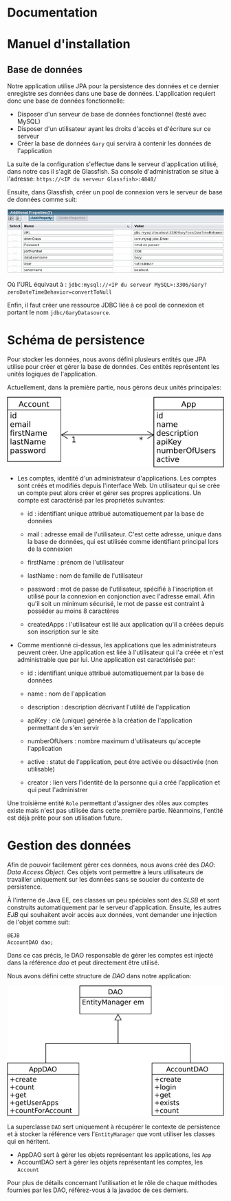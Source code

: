 # Documentation
Manuel d'installation
=====================

Base de données
---------------

Notre application utilise JPA pour la persistence des données et ce dernier enregistre ses données dans une base de données. L'application requiert donc une base de données fonctionnelle:

- Disposer d'un serveur de base de données fonctionnel (testé avec MySQL)
- Disposer d'un utilisateur ayant les droits d'accès et d'écriture sur ce serveur
- Créer la base de données ```Gary``` qui servira à contenir les données de l'application

La suite de la configuration s'effectue dans le serveur d'application utilisé, dans notre cas il s'agit de Glassfish. Sa console d'administration se situe à l'adresse: ```https://<IP du serveur Glassfish>:4848/```

Ensuite, dans Glassfish, créer un pool de connexion vers le serveur de base de données comme suit:

![Création d'un pool de connexion](img/glassfish_pool.png)

Où l'URL équivaut à : ```jdbc:mysql://<IP du serveur MySQL>:3306/Gary?zeroDateTimeBehavior=convertToNull```

Enfin, il faut créer une ressource JDBC liée à ce pool de connexion et portant le  nom ```jdbc/GaryDatasource```.

Schéma de persistence
==========================
Pour stocker les données, nous avons défini plusieurs entités que JPA utilise pour créer et gérer la base de données. Ces entités représentent les unités logiques de l'application.

Actuellement, dans la première partie, nous gérons deux unités principales:

![modèle des entités](img/entites.png)

- Les comptes, identité d'un administrateur d'applications. Les comptes sont créés et modifiés depuis l'interface Web. Un utilisateur qui se crée un compte peut alors créer et gérer ses propres applications. Un compte est caractérisé par les propriétés suivantes:

    - id : identifiant unique attribué automatiquement par la base de données

    - mail : adresse email de l'utilisateur. C'est cette adresse, unique dans la base de données, qui est utilisée comme identifiant principal lors de la connexion

    - firstName : prénom de l'utilisateur

    - lastName : nom de famille de l'utilisateur

    - password : mot de passe de l'utilisateur, spécifié à l'inscription et utilisé pour la connexion en conjonction avec l'adresse email. Afin qu'il soit un minimum sécurisé, le mot de passe est contraint à posséder au moins 8 caractères

    - createdApps : l'utilisateur est lié aux application qu'il a créées depuis son inscription sur le site

- Comme mentionné ci-dessus, les applications que les administrateurs peuvent créer. Une application est liée à l'utilisateur qui l'a créée et n'est administrable que par lui. Une application est caractérisée par:

    - id : identifiant unique attribué automatiquement par la base de données
    - name : nom de l'application

    - description : description décrivant l'utilité de l'application

    - apiKey : clé (unique) générée à la création de l'application permettant de s'en servir

    - numberOfUsers : nombre maximum d'utilisateurs qu'accepte l'application

    - active : statut de l'application, peut être activée ou désactivée (non utilisable)

    - creator : lien vers l'identité de la personne qui a créé l'application et qui peut l'administrer

Une troisième entité ```Role``` permettant d'assigner des rôles aux comptes existe mais n'est pas utilisée dans cette première partie. Néanmoins, l'entité est déjà prête pour son utilisation future.

Gestion des données
==================
Afin de pouvoir facilement gérer ces données, nous avons créé des *DAO*: *Data Access Object*. Ces objets vont permettre à leurs utilisateurs de travailler uniquement sur les données sans se soucier du contexte de persistence.

À l'interne de Java EE, ces classes un peu spéciales sont des *SLSB* et sont construits automatiquement par le serveur d'application. Ensuite, les autres *EJB* qui souhaitent avoir accès aux données, vont demander une injection de l'objet comme suit:

```
@EJB
AccountDAO dao;
```

Dans ce cas précis, le DAO responsable de gérer les comptes est injecté dans la référence *dao* et peut directement être utilisé.

Nous avons défini cette structure de *DAO* dans notre application:

![DAO](img/DAOclasses.png)

La superclasse ```DAO``` sert uniquement à récupérer le contexte de persistence et à stocker la référence vers l'```EntityManager``` que vont utiliser les classes qui en héritent.

- AppDAO sert à gérer les objets représentant les applications, les ```App```
- AccountDAO sert à gérer les objets représentant les comptes, les ```Account```

Pour plus de détails concernant l'utilisation et le rôle de chaque méthodes fournies par les DAO, référez-vous à la javadoc de ces derniers.
